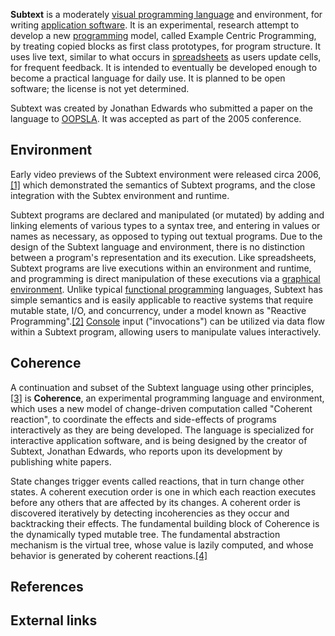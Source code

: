 **Subtext** is a moderately [visual programming language][0] and environment, for writing [application software][1]. It is an experimental, research attempt to develop a new [programming][2] model, called Example Centric Programming, by treating copied blocks as first class prototypes, for program structure. It uses live text, similar to what occurs in [spreadsheets][3] as users update cells, for frequent feedback. It is intended to eventually be developed enough to become a practical language for daily use. It is planned to be open software; the license is not yet determined.

Subtext was created by Jonathan Edwards who submitted a paper on the language to [OOPSLA][4]. It was accepted as part of the 2005 conference.

## Environment

Early video previews of the Subtext environment were released circa 2006,[\[1\]][5] which demonstrated the semantics of Subtext programs, and the close integration with the Subtex environment and runtime.

Subtext programs are declared and manipulated (or mutated) by adding and linking elements of various types to a syntax tree, and entering in values or names as necessary, as opposed to typing out textual programs. Due to the design of the Subtext language and environment, there is no distinction between a program's representation and its execution. Like spreadsheets, Subtext programs are live executions within an environment and runtime, and programming is direct manipulation of these executions via a [graphical environment][6]. Unlike typical [functional programming][7] languages, Subtext has simple semantics and is easily applicable to reactive systems that require mutable state, I/O, and concurrency, under a model known as "Reactive Programming".[\[2\]][8] [Console][9] input ("invocations") can be utilized via data flow within a Subtext program, allowing users to manipulate values interactively.

## Coherence

A continuation and subset of the Subtext language using other principles,[\[3\]][10] is **Coherence**, an experimental programming language and environment, which uses a new model of change-driven computation called "Coherent reaction", to coordinate the effects and side-effects of programs interactively as they are being developed. The language is specialized for interactive application software, and is being designed by the creator of Subtext, Jonathan Edwards, who reports upon its development by publishing white papers.

State changes trigger events called reactions, that in turn change other states. A coherent execution order is one in which each reaction executes before any others that are affected by its changes. A coherent order is discovered iteratively by detecting incoherencies as they occur and backtracking their effects. The fundamental building block of Coherence is the dynamically typed mutable tree. The fundamental abstraction mechanism is the virtual tree, whose value is lazily computed, and whose behavior is generated by coherent reactions.[\[4\]][11]

## References

## External links

[0]: /wiki/Visual_programming_language "Visual programming language"
[1]: /wiki/Application_software "Application software"
[2]: /wiki/Programming_language "Programming language"
[3]: /wiki/Spreadsheet "Spreadsheet"
[4]: /wiki/OOPSLA "OOPSLA"
[5]: #cite_note-1
[6]: /wiki/Graphical_user_interface "Graphical user interface"
[7]: /wiki/Functional_programming "Functional programming"
[8]: #cite_note-2
[9]: /wiki/Command-line_interface "Command-line interface"
[10]: #cite_note-3
[11]: #cite_note-4